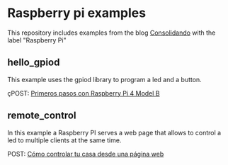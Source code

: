 # Raspberry pi examples

This repository includes examples from the blog [Consolidando](http://diy.elmolidelanoguera.com/) with the label "Raspberry Pi"
 
## hello_gpiod
This example uses the gpiod library to program a led and a button.

çPOST: [Primeros pasos con Raspberry Pi 4 Model B](http://diy.elmolidelanoguera.com/2021/04/raspberry-pi-4-model-b.html)


## remote_control
In this example a Raspberry PI serves a web page that allows to control a led to multiple clients at the same time.

POST: [Cómo controlar tu casa desde una página web](http://diy.elmolidelanoguera.com/2021/05/como-controlar-tu-casa-desde-una-pagina.html)
